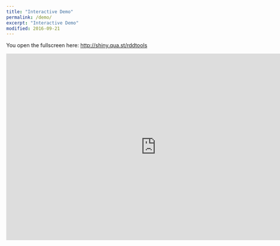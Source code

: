 ```yaml
---
title: "Interactive Demo"
permalink: /demo/
excerpt: "Interactive Demo"
modified: 2016-09-21
---
```


You open the fullscreen here: <a href="http://shiny.qua.st/rddtools/" target="_blank">http://shiny.qua.st/rddtools</a>

<iframe src="http://shiny.qua.st/rddtools/" style="border: none; width: 800px; height: 500px"></iframe>
